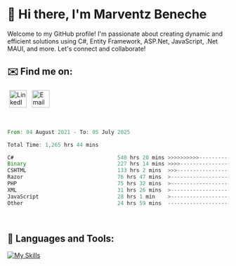 # 👋 Hi there, I'm Marventz Beneche

Welcome to my GitHub profile! I'm passionate about creating dynamic and efficient solutions using C#, Entity Framework, ASP.Net, JavaScript, .Net MAUI, and more. Let's connect and collaborate!

## ✉️ Find me on:
 <a href="https://linkedin.com/in/benechem" target="_blank" rel="noopener noreferrer"> <img src="https://icons.iconarchive.com/icons/limav/flat-gradient-social/512/Linkedin-icon.png" alt="LinkedIn" height="40" style="vertical-align:top; margin:4px"></a>
 <a href="mailto:info@benechem.co"> <img src="https://icons.iconarchive.com/icons/dtafalonso/android-lollipop/512/Gmail-icon.png" alt="Email" height="40" style="vertical-align:top; margin:4px"></a>
</p>

<br/>
<!--START_SECTION:waka-->

```rust
From: 04 August 2021 - To: 05 July 2025

Total Time: 1,265 hrs 44 mins

C#                                 540 hrs 20 mins >>>>>>>>>>---------------   41.86 %
Binary                             227 hrs 14 mins >>>>---------------------   17.61 %
CSHTML                             133 hrs 2 mins  >>>----------------------   10.31 %
Razor                              76 hrs 47 mins  >------------------------   05.95 %
PHP                                75 hrs 32 mins  >------------------------   05.85 %
XML                                31 hrs 26 mins  >------------------------   02.44 %
JavaScript                         28 hrs 1 min    >------------------------   02.17 %
Other                              24 hrs 59 mins  -------------------------   01.94 %
```

<!--END_SECTION:waka-->
<br />

## 🧰 Languages and Tools:

[![My Skills](https://skillicons.dev/icons?i=js,html,css,cs,java,php,mysql,dotnet,bootstrap,visualstudio,vscode,androidstudio,azure,xd,wordpress,raspberrypi)](https://skillicons.dev)
<br />

